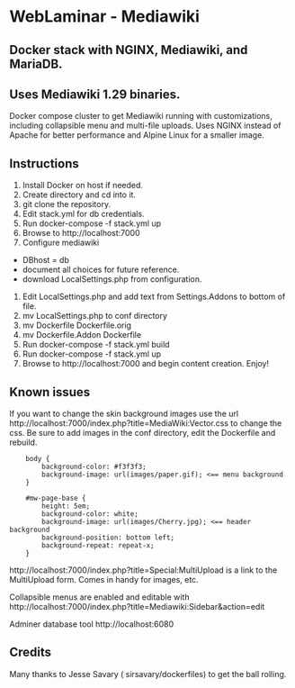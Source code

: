 # WebLaminar - Mediawiki
## Docker stack with NGINX, Mediawiki, and MariaDB.
## Uses Mediawiki 1.29 binaries.


Docker compose cluster to get Mediawiki running with customizations, including collapsible menu and multi-file uploads.
Uses NGINX instead of Apache for better performance and Alpine Linux for a smaller image.

## Instructions

1. Install Docker on host if needed.
1. Create directory and cd into it.
1. git clone the repository.
1. Edit stack.yml for db credentials.
1.  Run docker-compose -f stack.yml up
1.  Browse to http://localhost:7000
1. Configure mediawiki
  * DBhost = db
  * document all choices for future reference.
  * download LocalSettings.php from configuration.
1. Edit LocalSettings.php and add text from Settings.Addons to bottom of file.
1. mv LocalSettings.php to conf directory
1. mv Dockerfile Dockerfile.orig
1. mv Dockerfile.Addon Dockerfile
1. Run docker-compose -f stack.yml build
1. Run docker-compose -f stack.yml up
1. Browse to http://localhost:7000 and begin content creation.  Enjoy!

## Known issues

If you want to change the skin background images use the url http://localhost:7000/index.php?title=MediaWiki:Vector.css to change the css.
Be sure to add images in the conf directory, edit the Dockerfile and rebuild.

```
    body {
    	background-color: #f3f3f3;
    	background-image: url(images/paper.gif); <== menu background
    }

    #mw-page-base {
    	height: 5em;
    	background-color: white;
    	background-image: url(images/Cherry.jpg); <== header background
    	background-position: bottom left;
    	background-repeat: repeat-x;
    }
```
http://localhost:7000/index.php?title=Special:MultiUpload is a link to the
MultiUpload form.  Comes in handy for images, etc.

Collapsible menus are enabled and editable with http://localhost:7000/index.php?title=Mediawiki:Sidebar&action=edit

Adminer database tool http://localhost:6080

## Credits

Many thanks to Jesse Savary ( sirsavary/dockerfiles) to get the ball rolling.
